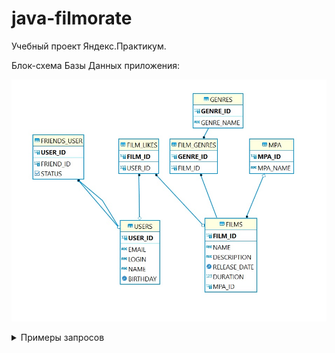 # java-filmorate
Учебный проект Яндекс.Практикум.


Блок-схема Базы Данных приложения:

![alt text](src/main/resources/image/Filmorate.jpg)

<details>
<summary>Примеры запросов</summary>
Список всех фильмов:

```roomsql
SELECT * FROM films
ORDER BY film_id ASC;
```

Список всех пользователей:

```roomsql
SELECT *
FROM user
ORDER BY user_id ASC;
```

Список всех фильмов в жанре {Название жанра}:

```roomsql
SELECT f.*
FROM film AS f
LEFT JOIN film_genres AS fg ON f.film_id=fg.film_id
LEFT JOIN genre AS g ON g.genre_id=fg.genre_id
WHERE g.genre_name = '{Жанр}'
ORDER BY f.film_id ASC;
```

Топ 10 фильмов по количеству лайков:

```roomsql
SELECT * FROM films AS f 
LEFT JOIN mpa AS m ON f.mpa_id = m.mpa_id 
LEFT JOIN film_likes AS l ON f.film_id = l.film_id 
GROUP BY f.film_id 
ORDER BY SUM(l.film_id) DESC, f.name 
LIMIT(?)
```

</details>


